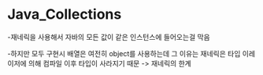 # Java_Collections

-재네릭을 사용해서 자바의 모든 값이 같은 인스턴스에 들어오는걸 막음

-하지만 모두 구현시 배열은 여전히 object를 사용하는데 그 이유는 재네릭은 타입 이레이저에 의해 컴파일 이후 타입이 사라지기 때문 -> 재네릭의 한계
